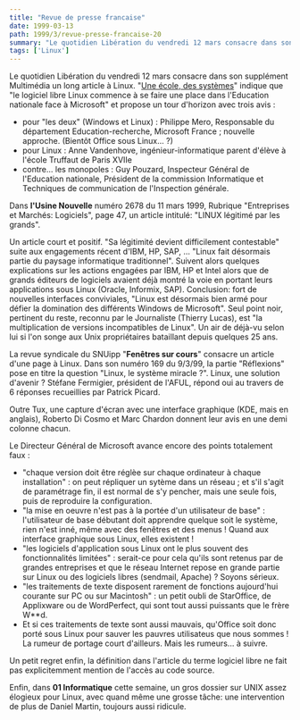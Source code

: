 ```yaml
---
title: "Revue de presse francaise"
date: 1999-03-13
path: 1999/3/revue-presse-francaise-20
summary: "Le quotidien Libération du vendredi 12 mars consacre dans son supplément Multimédia un long article à Linux."
tags: ['Linux']
---
```


<P>Le quotidien Libération du vendredi 12 mars consacre dans son supplément
Multimédia un long article à Linux.
"<A HREF="http://www.liberation.fr/multi/cahier/articles/sem99.11/cah990312h.html">Une école, des systèmes</A>" indique que "le logiciel libre Linux commence
à se faire une place dans l'Education nationale face à Microsoft" et
propose un tour d'horizon avec trois avis :</P>

<UL>

<LI>pour "les deux" (Windows et Linux) : Philippe Mero, Responsable du
département Education-recherche, Microsoft France ; nouvelle approche.
(Bientôt Office sous Linux... ?)
<LI>pour Linux : Anne Vandenhove, ingénieur-informatique parent d'élève à
l'école Truffaut de Paris XVIIe
<LI>contre... les monopoles : Guy Pouzard, Inspecteur Général de
l'Education nationale, Président de la commission Informatique et
Techniques de communication de l'Inspection générale.
</UL>

<P>Dans <B>l'Usine Nouvelle</B> numéro 2678
du 11 mars 1999, Rubrique "Entreprises et Marchés: Logiciels", page 47,
un article intitulé: "LINUX légitimé par les grands".</P>

<P>Un article court et positif. "Sa légitimité devient difficilement
contestable" suite aux engagements récent d'IBM, HP, SAP, ... "Linux
fait désormais partie du paysage informatique traditionnel". Suivent
alors quelques explications sur les actions engagées par IBM, HP et
Intel alors que de grands éditeurs de logiciels avaient déjà montré la
voie en portant leurs applications sous Linux (Oracle, Informix, SAP).
Conclusion: fort de nouvelles interfaces conviviales, "Linux est
désormais bien armé pour défier la domination des différents Windows de
Microsoft". Seul point noir, pertinent du reste, reconnu par le
Journaliste (Thierry Lucas), est "la multiplication de versions
incompatibles de Linux". Un air de déjà-vu selon lui si l'on songe aux
Unix propriétaires bataillant depuis quelques 25 ans.</P>

<P>La revue syndicale du SNUipp "<B>Fenêtres sur cours</B>"
consacre un article d'une page à Linux. Dans son numéro 169
du 9/3/99, la partie "Réflexions" pose en titre la question "Linux, le
système miracle ?". Linux, une solution d'avenir ? Stéfane Fermigier,
président de l'AFUL, répond oui au travers de 6 réponses recueillies par
Patrick Picard.</P>

<P>Outre Tux, une capture d'écran avec une interface graphique (KDE, mais
en anglais), Roberto Di Cosmo et Marc Chardon donnent leur avis en une
demi colonne chacun.
</P>

<P>Le Directeur Général de Microsoft avance encore des points totalement
faux :</P>

<UL>

<LI>"chaque version doit être réglèe sur chaque ordinateur à chaque
installation" : on peut répliquer un sytème dans un réseau ; et s'il
s'agit de paramétrage fin, il est normal de s'y pencher, mais une seule
fois, puis de reproduire la configuration.
<LI>"la mise en oeuvre n'est pas à la portée d'un utilisateur de base" :
l'utilisateur de base débutant doit apprendre quelque soit le système,
rien n'est inné, même avec des fenêtres et des menus ! Quand
aux interface graphique sous Linux, elles existent !
<LI>"les logiciels d'application sous Linux ont le plus souvent des
fonctionnalités limitées" : serait-ce pour cela qu'ils sont retenus par
de grandes entreprises et que le réseau Internet repose en grande partie
sur Linux ou des logiciels libres (sendmail, Apache) ? Soyons sérieux.
<LI>"les traitements de texte disposent rarement de fonctions aujourd'hui
courante sur PC ou sur Macintosh" : un petit oubli de StarOffice, de
Applixware ou de WordPerfect, qui sont tout aussi puissants que le frère
W**d.
<LI>Et si ces traitements de texte sont aussi mauvais, qu'Office soit donc
porté sous Linux pour sauver les pauvres utilisateus que nous sommes !
La rumeur de portage court d'ailleurs.   Mais les rumeurs... à suivre.
</UL>

<P>Un petit regret enfin, la définition dans l'article du terme logiciel
libre ne fait pas explicitemment mention de l'accès au code source.</P>

<P>
Enfin, dans <B>01 Informatique</B> cette semaine, un gros dossier
sur UNIX assez élogieux pour Linux, avec quand même une grosse tâche:
une intervention de plus de Daniel Martin, toujours aussi ridicule.
</P>


